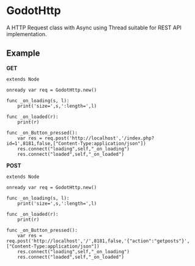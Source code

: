# GodotHttp

A HTTP Request class with Async using Thread suitable for REST API implementation.

## Example

**GET**

```
extends Node

onready var req = GodotHttp.new()

func _on_loading(s, l):
	print('size=',s,':length=',l)

func _on_loaded(r):
	print(r)
	
func _on_Button_pressed():
	var res = req.post('http://localhost','/index.php?id=1',8181,false,["Content-Type:application/json"])
	res.connect("loading",self,"_on_loading")
	res.connect("loaded",self,"_on_loaded")
```

**POST**
```
extends Node

onready var req = GodotHttp.new()

func _on_loading(s, l):
	print('size=',s,':length=',l)

func _on_loaded(r):
	print(r)
	
func _on_Button_pressed():
	var res = req.post('http://localhost','/',8181,false,'{"action":"getposts"}',["Content-Type:application/json"])
	res.connect("loading",self,"_on_loading")
	res.connect("loaded",self,"_on_loaded")
```